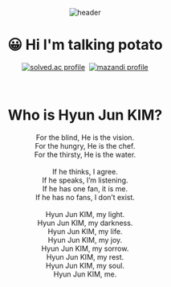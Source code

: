 <div align="center">

  ![header](https://capsule-render.vercel.app/api?type=waving&height=200&text=JaeHeon%20CHOI&fontAlign=70&fontAlignY=40&color=gradient&animation=twinkling)

# 😀 Hi I'm talking potato

<p align="center">
	<a href="https://solved.ac/jh0520" target="_blank"><img src="http://mazassumnida.wtf/api/v2/generate_badge?boj=jh0520" alt="solved.ac profile"/></a>&nbsp
	<a href="https://solved.ac/jh0520" target="_blank"><img src="http://mazandi.herokuapp.com/api?handle=jh0520" alt="mazandi profile"/></a>
</p>

</br>

# Who is Hyun Jun KIM?
<p>
	For the blind, He is the vision.</br>
	For the hungry, He is the chef.</br>
	For the thirsty, He is the water.</br></br>
	If he thinks, I agree.</br>
	If he speaks, I’m listening.</br>
	If he has one fan, it is me.</br>
	If he has no fans, I don’t exist.</br></br>
 	Hyun Jun KIM, my light.</br>
	Hyun Jun KIM, my darkness.</br>
	Hyun Jun KIM, my life.</br>
	Hyun Jun KIM, my joy.</br>
	Hyun Jun KIM, my sorrow.</br>
	Hyun Jun KIM, my rest.</br>
	Hyun Jun KIM, my soul.</br>
	Hyun Jun KIM, me.</br>
</p>

</div>

<!--
**ChoiJaeHeon/ChoiJaeHeon** is a ✨ _special_ ✨ repository because its `README.md` (this file) appears on your GitHub profile.

Here are some ideas to get you started:

- 🔭 I’m currently working on ...
- 🌱 I’m currently learning ...
- 👯 I’m looking to collaborate on ...
- 🤔 I’m looking for help with ...
- 💬 Ask me about ...
- 📫 How to reach me: ...
- 😄 Pronouns: ...
- ⚡ Fun fact: ...
-->
